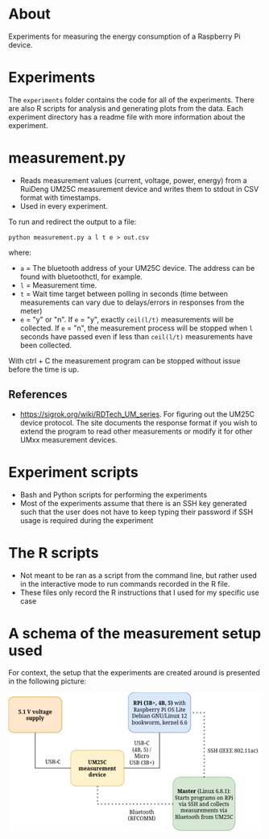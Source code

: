 # About
Experiments for measuring the energy consumption of a Raspberry Pi device.

# Experiments
The `experiments` folder contains the code for all of the experiments. There are also  R scripts for analysis and generating plots from the data. Each experiment directory has a readme file with more information about the experiment.

# measurement.py
- Reads measurement values (current, voltage, power, energy) from a RuiDeng UM25C measurement device and writes them to stdout in CSV format with timestamps.
- Used in every experiment.

To run and redirect the output to a file:
```
python measurement.py a l t e > out.csv
```
where:
- `a` = The bluetooth address of your UM25C device. The address can be found with bluetoothctl, for example.
- `l` = Measurement time. 
- `t` = Wait time target between polling in seconds (time between measurements can vary due to delays/errors in responses from the meter)
- `e` = "y" or "n". If `e` = "y", exactly `ceil(l/t)` measurements will be collected. If `e` = "n", the measurement process will be stopped when `l` seconds have passed even if less than `ceil(l/t)` measurements have been collected.

With ctrl + C the measurement program can be stopped without issue before the time is up.

## References
- https://sigrok.org/wiki/RDTech_UM_series. For figuring out the UM25C device protocol. The site documents the response format if you wish to extend the program to read other measurements or modify it for other UMxx measurement devices.


# Experiment scripts
- Bash and Python scripts for performing the experiments
- Most of the experiments assume that there is an SSH key generated such that the user does not have to keep typing their password if SSH usage is required during the experiment


# The R scripts
- Not meant to be ran as a script from the command line, but rather used in the interactive mode to run commands recorded in the R file.
- These files only record the R instructions that I used for my specific use case

# A schema of the measurement setup used
For context, the setup that the experiments are created around is presented in the following picture:

![The schema of the measurement system setup](measurement_system_schema.png)